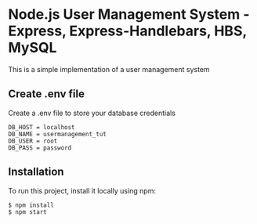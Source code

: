# Node.js User Management System - Express, Express-Handlebars, HBS, MySQL

This is a simple implementation of a user management system

## Create .env file
Create a .env file to store your database credentials

```
DB_HOST = localhost
DB_NAME = usermanagement_tut
DB_USER = root
DB_PASS = password
```

## Installation
To run this project, install it locally using npm:

```
$ npm install
$ npm start
```

